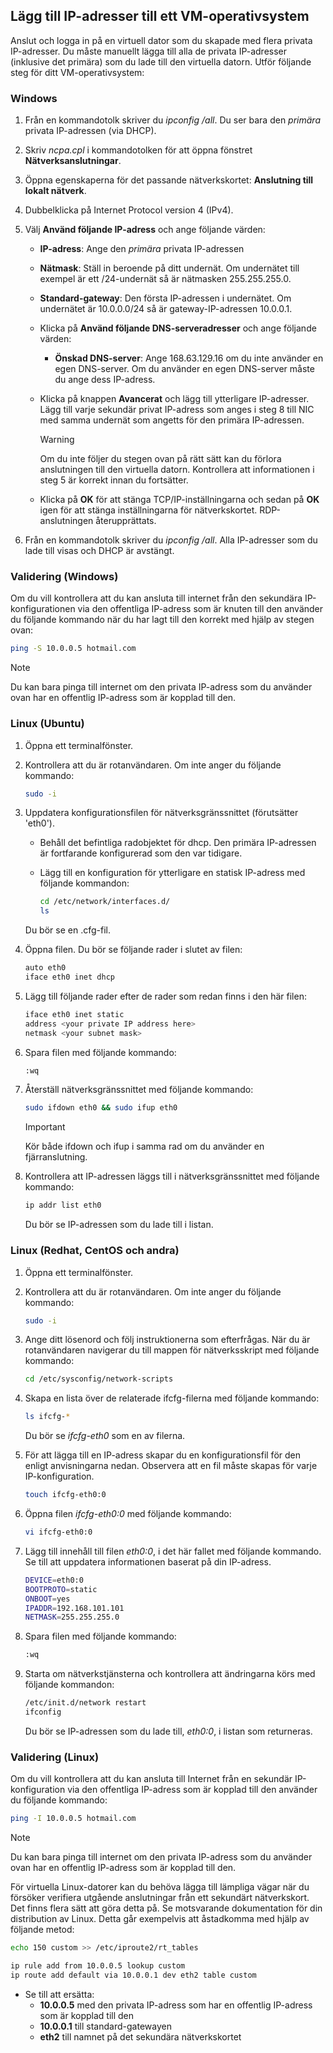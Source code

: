 ## <a name="a-nameos-configaadd-ip-addresses-to-a-vm-operating-system"></a><a name="os-config"></a>Lägg till IP-adresser till ett VM-operativsystem

Anslut och logga in på en virtuell dator som du skapade med flera privata IP-adresser. Du måste manuellt lägga till alla de privata IP-adresser (inklusive det primära) som du lade till den virtuella datorn. Utför följande steg för ditt VM-operativsystem:

### <a name="windows"></a>Windows

1. Från en kommandotolk skriver du *ipconfig /all*.  Du ser bara den *primära* privata IP-adressen (via DHCP).
2. Skriv *ncpa.cpl* i kommandotolken för att öppna fönstret **Nätverksanslutningar**.
3. Öppna egenskaperna för det passande nätverkskortet: **Anslutning till lokalt nätverk**.
4. Dubbelklicka på Internet Protocol version 4 (IPv4).
5. Välj **Använd följande IP-adress** och ange följande värden:

    * **IP-adress**: Ange den *primära* privata IP-adressen
    * **Nätmask**: Ställ in beroende på ditt undernät. Om undernätet till exempel är ett /24-undernät så är nätmasken 255.255.255.0.
    * **Standard-gateway**: Den första IP-adressen i undernätet. Om undernätet är 10.0.0.0/24 så är gateway-IP-adressen 10.0.0.1.
    * Klicka på **Använd följande DNS-serveradresser** och ange följande värden:
        * **Önskad DNS-server**: Ange 168.63.129.16 om du inte använder en egen DNS-server.  Om du använder en egen DNS-server måste du ange dess IP-adress.
    * Klicka på knappen **Avancerat** och lägg till ytterligare IP-adresser. Lägg till varje sekundär privat IP-adress som anges i steg 8 till NIC med samma undernät som angetts för den primära IP-adressen.
        >[!WARNING] 
        >Om du inte följer du stegen ovan på rätt sätt kan du förlora anslutningen till den virtuella datorn. Kontrollera att informationen i steg 5 är korrekt innan du fortsätter.

    * Klicka på **OK** för att stänga TCP/IP-inställningarna och sedan på **OK** igen för att stänga inställningarna för nätverkskortet. RDP-anslutningen återupprättats.

6. Från en kommandotolk skriver du *ipconfig /all*. Alla IP-adresser som du lade till visas och DHCP är avstängt.


### <a name="validation-windows"></a>Validering (Windows)

Om du vill kontrollera att du kan ansluta till internet från den sekundära IP-konfigurationen via den offentliga IP-adress som är knuten till den använder du följande kommando när du har lagt till den korrekt med hjälp av stegen ovan:

```bash
ping -S 10.0.0.5 hotmail.com
```
>[!NOTE]
>Du kan bara pinga till internet om den privata IP-adress som du använder ovan har en offentlig IP-adress som är kopplad till den.

### <a name="linux-ubuntu"></a>Linux (Ubuntu)

1. Öppna ett terminalfönster.
2. Kontrollera att du är rotanvändaren. Om inte anger du följande kommando:

    ```bash
    sudo -i
    ```

3. Uppdatera konfigurationsfilen för nätverksgränssnittet (förutsätter 'eth0').

    * Behåll det befintliga radobjektet för dhcp. Den primära IP-adressen är fortfarande konfigurerad som den var tidigare.
    * Lägg till en konfiguration för ytterligare en statisk IP-adress med följande kommandon:

        ```bash
        cd /etc/network/interfaces.d/
        ls
        ```

    Du bör se en .cfg-fil.
4. Öppna filen. Du bör se följande rader i slutet av filen:

    ```bash
    auto eth0
    iface eth0 inet dhcp
    ```

5. Lägg till följande rader efter de rader som redan finns i den här filen:

    ```bash
    iface eth0 inet static
    address <your private IP address here>
    netmask <your subnet mask>
    ```

6. Spara filen med följande kommando:

    ```bash
    :wq
    ```

7. Återställ nätverksgränssnittet med följande kommando:

    ```bash
    sudo ifdown eth0 && sudo ifup eth0
    ```

    > [!IMPORTANT]
    > Kör både ifdown och ifup i samma rad om du använder en fjärranslutning.
    >

8. Kontrollera att IP-adressen läggs till i nätverksgränssnittet med följande kommando:

    ```bash
    ip addr list eth0
    ```

    Du bör se IP-adressen som du lade till i listan.

### <a name="linux-redhat-centos-and-others"></a>Linux (Redhat, CentOS och andra)

1. Öppna ett terminalfönster.
2. Kontrollera att du är rotanvändaren. Om inte anger du följande kommando:

    ```bash
    sudo -i
    ```

3. Ange ditt lösenord och följ instruktionerna som efterfrågas. När du är rotanvändaren navigerar du till mappen för nätverksskript med följande kommando:

    ```bash
    cd /etc/sysconfig/network-scripts
    ```

4. Skapa en lista över de relaterade ifcfg-filerna med följande kommando:

    ```bash
    ls ifcfg-*
    ```

    Du bör se *ifcfg-eth0* som en av filerna.

5. För att lägga till en IP-adress skapar du en konfigurationsfil för den enligt anvisningarna nedan. Observera att en fil måste skapas för varje IP-konfiguration.

    ```bash
    touch ifcfg-eth0:0
    ```

6. Öppna filen *ifcfg-eth0:0* med följande kommando:

    ```bash
    vi ifcfg-eth0:0
    ```

7. Lägg till innehåll till filen *eth0:0*, i det här fallet med följande kommando. Se till att uppdatera informationen baserat på din IP-adress.

    ```bash
    DEVICE=eth0:0
    BOOTPROTO=static
    ONBOOT=yes
    IPADDR=192.168.101.101
    NETMASK=255.255.255.0
    ```

8. Spara filen med följande kommando:

    ```bash
    :wq
    ```

9. Starta om nätverkstjänsterna och kontrollera att ändringarna körs med följande kommandon:

    ```bash
    /etc/init.d/network restart
    ifconfig
    ```

    Du bör se IP-adressen som du lade till, *eth0:0*, i listan som returneras.

### <a name="validation-linux"></a>Validering (Linux)

Om du vill kontrollera att du kan ansluta till Internet från en sekundär IP-konfiguration via den offentliga IP-adress som är kopplad till den använder du följande kommando:

```bash
ping -I 10.0.0.5 hotmail.com
```
>[!NOTE]
>Du kan bara pinga till internet om den privata IP-adress som du använder ovan har en offentlig IP-adress som är kopplad till den.

För virtuella Linux-datorer kan du behöva lägga till lämpliga vägar när du försöker verifiera utgående anslutningar från ett sekundärt nätverkskort. Det finns flera sätt att göra detta på. Se motsvarande dokumentation för din distribution av Linux. Detta går exempelvis att åstadkomma med hjälp av följande metod:

```bash
echo 150 custom >> /etc/iproute2/rt_tables 

ip rule add from 10.0.0.5 lookup custom
ip route add default via 10.0.0.1 dev eth2 table custom

```
- Se till att ersätta:
    - **10.0.0.5** med den privata IP-adress som har en offentlig IP-adress som är kopplad till den
    - **10.0.0.1** till standard-gatewayen
    - **eth2** till namnet på det sekundära nätverkskortet


<!--HONumber=Feb17_HO2-->


